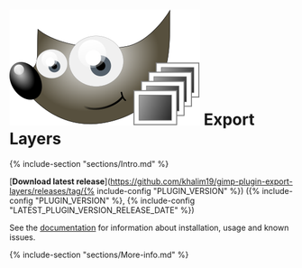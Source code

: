# [![](docs/images/logo_small.svg)](https://khalim19.github.io/gimp-plugin-export-layers/) Export Layers

{% include-section "sections/Intro.md" %}

[**Download latest release**](https://github.com/khalim19/gimp-plugin-export-layers/releases/tag/{% include-config "PLUGIN_VERSION" %}) ({% include-config "PLUGIN_VERSION" %}, {% include-config "LATEST_PLUGIN_VERSION_RELEASE_DATE" %})

See the [documentation](https://khalim19.github.io/gimp-plugin-export-layers/sections) for information about installation, usage and known issues.


{% include-section "sections/More-info.md" %}
